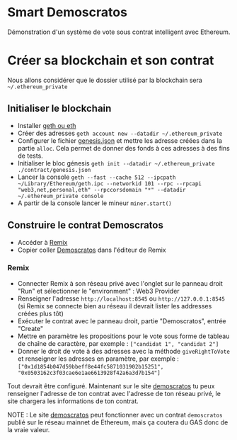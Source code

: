 # Smart Demoscratos

Démonstration d'un système de vote sous contrat intelligent avec Ethereum.

# Créer sa blockchain et son contrat

Nous allons considérer que le dossier utilisé par la blockchain sera `~/.ethereum_private`

## Initialiser le blockchain

- Installer [geth ou eth](https://www.ethereum.org/cli)
- Créer des adresses `geth account new --datadir ~/.ethereum_private`
- Configurer le fichier [genesis.json](./contract/genesis.json) et mettre les
adresse créées dans la partie `alloc`. Cela permet de donner des fonds à ces adresses
à des fins de tests.
- Initialiser le bloc génesis `geth init --datadir ~/.ethereum_private ./contract/genesis.json`
- Lancer la console `geth --fast --cache 512 --ipcpath ~/Library/Ethereum/geth.ipc --networkid 101 --rpc --rpcapi "web3,net,personal,eth" --rpccorsdomain "*" --datadir ~/.ethereum_private console`
- A partir de la console lancer le mineur `miner.start()`

## Construire le contrat Demoscratos

- Accéder à [Remix](https://remix.ethereum.org/)
- Copier coller [Demoscratos](./contract/demoscratos.sol) dans l'éditeur de Remix

### Remix

- Connecter Remix à son réseau privé avec l'onglet sur le panneau droit "Run" et sélectionner
le "environment" : Web3 Provider
- Renseigner l'adresse `http://localhost:8545` ou `http://127.0.0.1:8545` (si Remix se connecte bien au réseau
il devrait lister les addresses créées plus tôt)
- Exécuter le contrat avec le panneau droit, partie "Demoscratos", entrée "Create"
- Mettre en paramètre les propositions pour le vote sous forme de tableau de chaîne
de caractère, par exemple : `["candidat 1", "candidat 2"]`
- Donner le droit de vote à des adresses avec la méthode `giveRightToVote` et renseigner
les adresses en paramètre, par exemple : `["0x1d1854b047d59bbeff8e44fc5871031902b15251", "0x0503162c3f03cae6e1ae6613928f42a6a3d7b154"]`

Tout devrait être configuré. Maintenant sur le site [demoscratos](http://jonathan.blocs.xyz/smart-demoscratos/) tu peux
renseigner l'adresse de ton contrat avec l'adresse de ton réseau privé, le site
chargera les informations de ton contrat.

NOTE : Le site [demoscratos](http://jonathan.blocs.xyz/smart-demoscratos/) peut fonctionner
avec un contrat `demoscratos` publié sur le réseau mainnet de Ethereum, mais ça coutera du GAS donc
de la vraie valeur.
